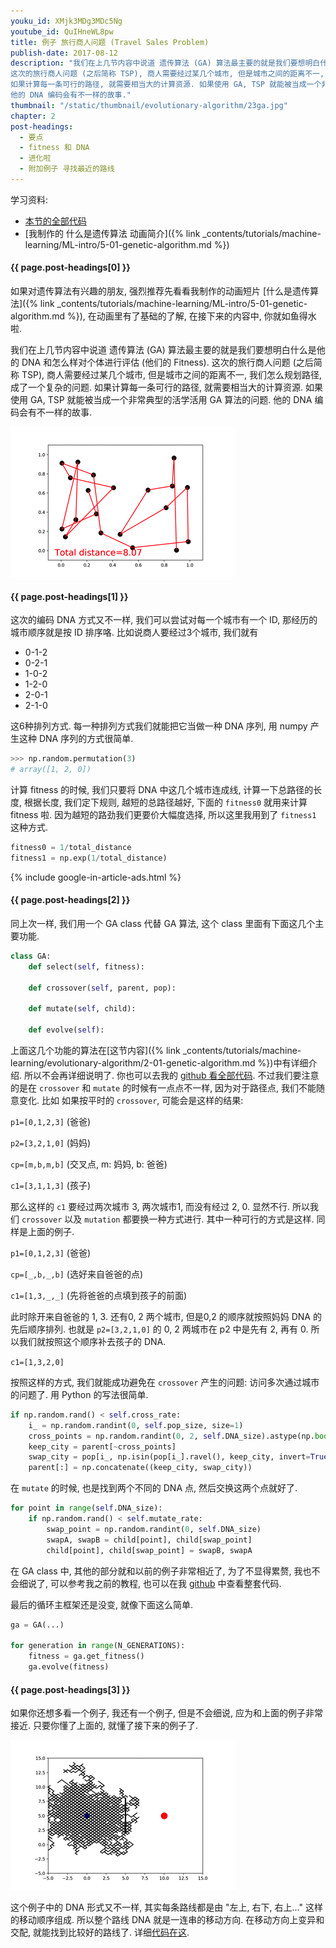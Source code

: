 ```yaml
---
youku_id: XMjk3MDg3MDc5Ng
youtube_id: QuIHneWL8pw
title: 例子 旅行商人问题 (Travel Sales Problem)
publish-date: 2017-08-12
description: "我们在上几节内容中说道 遗传算法 (GA) 算法最主要的就是我们要想明白什么是他的 DNA 和怎么样对个体进行评估 (他们的 Fitness).
这次的旅行商人问题 (之后简称 TSP), 商人需要经过某几个城市, 但是城市之间的距离不一, 我们怎么规划路径, 成了一个复杂的问题.
如果计算每一条可行的路径, 就需要相当大的计算资源. 如果使用 GA, TSP 就能被当成一个非常典型的活学活用 GA 算法的问题.
他的 DNA 编码会有不一样的故事."
thumbnail: "/static/thumbnail/evolutionary-algorithm/23ga.jpg"
chapter: 2
post-headings:
  - 要点
  - fitness 和 DNA
  - 进化啦
  - 附加例子 寻找最近的路线
---
```



学习资料:
  * [本节的全部代码](https://github.com/MorvanZhou/Evolutionary-Algorithm/blob/master/tutorial-contents/Genetic%20Algorithm/Travel%20Sales%20Person.py)
  * [我制作的 什么是遗传算法 动画简介]({% link _contents/tutorials/machine-learning/ML-intro/5-01-genetic-algorithm.md %})

<h4 class="tut-h4-pad" id="{{ page.post-headings[0] }}">{{ page.post-headings[0] }}</h4>

如果对遗传算法有兴趣的朋友, 强烈推荐先看看我制作的动画短片 [什么是遗传算法]({% link _contents/tutorials/machine-learning/ML-intro/5-01-genetic-algorithm.md %}), 在动画里有了基础的了解,
在接下来的内容中, 你就如鱼得水啦.

我们在上几节内容中说道 遗传算法 (GA) 算法最主要的就是我们要想明白什么是他的 DNA 和怎么样对个体进行评估 (他们的 Fitness).
这次的旅行商人问题 (之后简称 TSP), 商人需要经过某几个城市, 但是城市之间的距离不一, 我们怎么规划路径, 成了一个复杂的问题.
如果计算每一条可行的路径, 就需要相当大的计算资源. 如果使用 GA, TSP 就能被当成一个非常典型的活学活用 GA 算法的问题.
他的 DNA 编码会有不一样的故事.

<img class="course-image" src="/static/results/evolutionary-algorithm/2-3-0.gif" alt="{{ page.title }}{% increment image-count %}">



<h4 class="tut-h4-pad" id="{{ page.post-headings[1] }}">{{ page.post-headings[1] }}</h4>

这次的编码 DNA 方式又不一样, 我们可以尝试对每一个城市有一个 ID, 那经历的城市顺序就是按 ID 排序咯.
比如说商人要经过3个城市, 我们就有

* 0-1-2
* 0-2-1
* 1-0-2
* 1-2-0
* 2-0-1
* 2-1-0

这6种排列方式. 每一种排列方式我们就能把它当做一种 DNA 序列, 用 numpy
产生这种 DNA 序列的方式很简单.

```python
>>> np.random.permutation(3)
# array([1, 2, 0])
```

计算 fitness 的时候, 我们只要将 DNA 中这几个城市连成线, 计算一下总路径的长度, 根据长度,
我们定下规则, 越短的总路径越好, 下面的 `fitness0` 就用来计算 fitness 啦.
因为越短的路劲我们更要价大幅度选择, 所以这里我用到了 `fitness1` 这种方式.

```python
fitness0 = 1/total_distance
fitness1 = np.exp(1/total_distance)
```

{% include google-in-article-ads.html %}

<h4 class="tut-h4-pad" id="{{ page.post-headings[2] }}">{{ page.post-headings[2] }}</h4>

同上次一样, 我们用一个 GA class 代替 GA 算法, 这个 class 里面有下面这几个主要功能.

```python
class GA:
    def select(self, fitness):

    def crossover(self, parent, pop):

    def mutate(self, child):

    def evolve(self):
```

上面这几个功能的算法在[这节内容]({% link _contents/tutorials/machine-learning/evolutionary-algorithm/2-01-genetic-algorithm.md %})中有详细介绍.
所以不会再详细说明了. 你也可以去我的 [github 看全部代码](https://github.com/MorvanZhou/Evolutionary-Algorithm/blob/master/tutorial-contents/Genetic%20Algorithm/Travel%20Sales%20Person.py).
不过我们要注意的是在 `crossover` 和 `mutate` 的时候有一点点不一样, 因为对于路径点, 我们不能随意变化. 比如
如果按平时的 `crossover`, 可能会是这样的结果:

`p1=[0,1,2,3]`  (爸爸)

`p2=[3,2,1,0]`  (妈妈)

`cp=[m,b,m,b]`  (交叉点, m: 妈妈, b: 爸爸)

`c1=[3,1,1,3]`  (孩子)

那么这样的 `c1` 要经过两次城市 3, 两次城市1, 而没有经过 2, 0. 显然不行.
所以我们 `crossover` 以及 `mutation` 都要换一种方式进行. 其中一种可行的方式是这样.
同样是上面的例子.

`p1=[0,1,2,3]`  (爸爸)

`cp=[_,b,_,b]`  (选好来自爸爸的点)

`c1=[1,3,_,_]`  (先将爸爸的点填到孩子的前面)

此时除开来自爸爸的 1, 3. 还有0, 2 两个城市, 但是0,2 的顺序就按照妈妈 DNA 的先后顺序排列.
也就是 `p2=[3,2,1,0]` 的 0, 2 两城市在 p2 中是先有 2, 再有 0. 所以我们就按照这个顺序补去孩子的 DNA.

`c1=[1,3,2,0]`

按照这样的方式, 我们就能成功避免在 `crossover` 产生的问题: 访问多次通过城市的问题了.
用 Python 的写法很简单.

```python
if np.random.rand() < self.cross_rate:
    i_ = np.random.randint(0, self.pop_size, size=1)                        # select another individual from pop
    cross_points = np.random.randint(0, 2, self.DNA_size).astype(np.bool)   # choose crossover points
    keep_city = parent[~cross_points]                                       # find the city number
    swap_city = pop[i_, np.isin(pop[i_].ravel(), keep_city, invert=True)]   # 找到与爸爸不同的城市
    parent[:] = np.concatenate((keep_city, swap_city))
```

在 `mutate` 的时候, 也是找到两个不同的 DNA 点, 然后交换这两个点就好了.

```python
for point in range(self.DNA_size):
    if np.random.rand() < self.mutate_rate:
        swap_point = np.random.randint(0, self.DNA_size)
        swapA, swapB = child[point], child[swap_point]
        child[point], child[swap_point] = swapB, swapA
```

在 GA class 中, 其他的部分就和以前的例子非常相近了, 为了不显得累赘, 我也不会细说了, 可以参考我之前的教程,
也可以在我 [github](https://github.com/MorvanZhou/Evolutionary-Algorithm/blob/master/tutorial-contents/Genetic%20Algorithm/Travel%20Sales%20Person.py) 中查看整套代码.

最后的循环主框架还是没变, 就像下面这么简单.

```python
ga = GA(...)

for generation in range(N_GENERATIONS):
    fitness = ga.get_fitness()
    ga.evolve(fitness)
```

<h4 class="tut-h4-pad" id="{{ page.post-headings[3] }}">{{ page.post-headings[3] }}</h4>

如果你还想多看一个例子, 我还有一个例子, 但是不会细说, 应为和上面的例子非常接近. 只要你懂了上面的, 就懂了接下来的例子了.

<img class="course-image" src="/static/results/evolutionary-algorithm/2-3-1.gif" alt="{{ page.title }}{% increment image-count %}">

这个例子中的 DNA 形式又不一样, 其实每条路线都是由 "左上, 右下, 右上..." 这样的移动顺序组成.
所以整个路线 DNA 就是一连串的移动方向. 在移动方向上变异和交配, 就能找到比较好的路线了. 详细[代码在这](https://github.com/MorvanZhou/Evolutionary-Algorithm/blob/master/tutorial-contents/Genetic%20Algorithm/Find%20Path.py).
